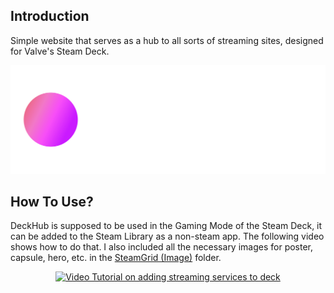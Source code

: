 ## Introduction
Simple website that serves as a hub to all sorts of streaming sites, designed for Valve's Steam Deck.
<p align="center"><a href="https://frietvorkje69.github.io/DeckHub/" target="_blank"><img src="https://github.com/Frietvorkje69/DeckHub/blob/master/img/logo.png?raw=true" width="700" alt="DeckHub Banner"></a></p>

## How To Use?
DeckHub is supposed to be used in the Gaming Mode of the Steam Deck, it can be added to the Steam Library as a non-steam app. The following video shows how to do that. I also included all the necessary images for poster, capsule, hero, etc. in the <a href="https://github.com/Frietvorkje69/DeckHub/tree/master/img" target="_blank">SteamGrid (Image)</a> folder.

<p align="center"><a href="https://youtu.be/RCVy2BzxzN8" target="_blank"><img src="https://i.ytimg.com/vi/RCVy2BzxzN8/maxresdefault.jpg" width="700" alt="Video Tutorial on adding streaming services to deck"></a></p>
